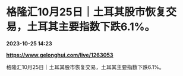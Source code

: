 # 格隆汇10月25日｜土耳其股市恢复交易，土耳其主要指数下跌6.1%。

**2023-10-25 14:23**

**https://www.gelonghui.com/live/1263053**

格隆汇10月25日｜土耳其股市恢复交易，土耳其主要指数下跌6.1%。